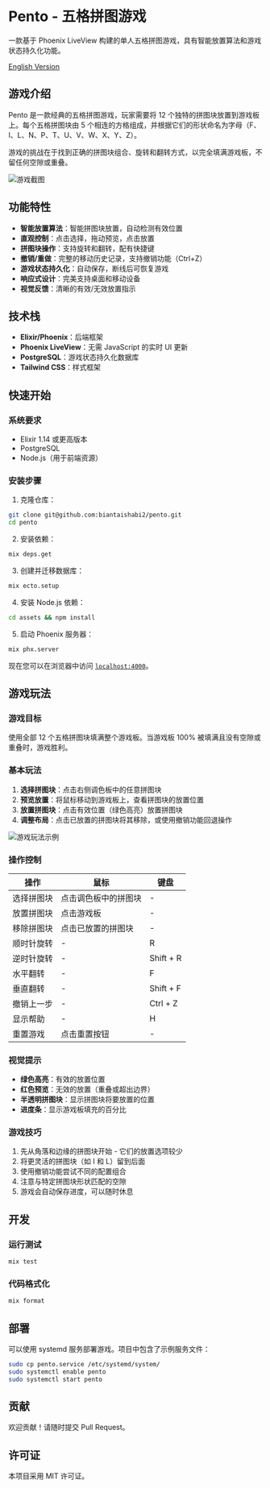 # Pento - 五格拼图游戏

一款基于 Phoenix LiveView 构建的单人五格拼图游戏，具有智能放置算法和游戏状态持久化功能。

[English Version](README.md)

## 游戏介绍

Pento 是一款经典的五格拼图游戏，玩家需要将 12 个独特的拼图块放置到游戏板上。每个五格拼图块由 5 个相连的方格组成，并根据它们的形状命名为字母（F、I、L、N、P、T、U、V、W、X、Y、Z）。

游戏的挑战在于找到正确的拼图块组合、旋转和翻转方式，以完全填满游戏板，不留任何空隙或重叠。

![游戏截图](screenshots/Screenshot_20250618_233550.jpg)

## 功能特性

- **智能放置算法**：智能拼图块放置，自动检测有效位置
- **直观控制**：点击选择，拖动预览，点击放置
- **拼图块操作**：支持旋转和翻转，配有快捷键
- **撤销/重做**：完整的移动历史记录，支持撤销功能（Ctrl+Z）
- **游戏状态持久化**：自动保存，断线后可恢复游戏
- **响应式设计**：完美支持桌面和移动设备
- **视觉反馈**：清晰的有效/无效放置指示

## 技术栈

- **Elixir/Phoenix**：后端框架
- **Phoenix LiveView**：无需 JavaScript 的实时 UI 更新
- **PostgreSQL**：游戏状态持久化数据库
- **Tailwind CSS**：样式框架

## 快速开始

### 系统要求

- Elixir 1.14 或更高版本
- PostgreSQL
- Node.js（用于前端资源）

### 安装步骤

1. 克隆仓库：
```bash
git clone git@github.com:biantaishabi2/pento.git
cd pento
```

2. 安装依赖：
```bash
mix deps.get
```

3. 创建并迁移数据库：
```bash
mix ecto.setup
```

4. 安装 Node.js 依赖：
```bash
cd assets && npm install
```

5. 启动 Phoenix 服务器：
```bash
mix phx.server
```

现在您可以在浏览器中访问 [`localhost:4000`](http://localhost:4000)。

## 游戏玩法

### 游戏目标
使用全部 12 个五格拼图块填满整个游戏板。当游戏板 100% 被填满且没有空隙或重叠时，游戏胜利。

### 基本玩法
1. **选择拼图块**：点击右侧调色板中的任意拼图块
2. **预览放置**：将鼠标移动到游戏板上，查看拼图块的放置位置
3. **放置拼图块**：点击有效位置（绿色高亮）放置拼图块
4. **调整布局**：点击已放置的拼图块将其移除，或使用撤销功能回退操作

![游戏玩法示例](screenshots/IMG_20250618_233210.jpg)

### 操作控制
| 操作 | 鼠标 | 键盘 |
|------|------|------|
| 选择拼图块 | 点击调色板中的拼图块 | - |
| 放置拼图块 | 点击游戏板 | - |
| 移除拼图块 | 点击已放置的拼图块 | - |
| 顺时针旋转 | - | R |
| 逆时针旋转 | - | Shift + R |
| 水平翻转 | - | F |
| 垂直翻转 | - | Shift + F |
| 撤销上一步 | - | Ctrl + Z |
| 显示帮助 | - | H |
| 重置游戏 | 点击重置按钮 | - |

### 视觉提示
- **绿色高亮**：有效的放置位置
- **红色预览**：无效的放置（重叠或超出边界）
- **半透明拼图块**：显示拼图块将要放置的位置
- **进度条**：显示游戏板填充的百分比

### 游戏技巧
1. 先从角落和边缘的拼图块开始 - 它们的放置选项较少
2. 将更灵活的拼图块（如 I 和 L）留到后面
3. 使用撤销功能尝试不同的配置组合
4. 注意与特定拼图块形状匹配的空隙
5. 游戏会自动保存进度，可以随时休息


## 开发

### 运行测试

```bash
mix test
```

### 代码格式化

```bash
mix format
```

## 部署

可以使用 systemd 服务部署游戏。项目中包含了示例服务文件：

```bash
sudo cp pento.service /etc/systemd/system/
sudo systemctl enable pento
sudo systemctl start pento
```

## 贡献

欢迎贡献！请随时提交 Pull Request。

## 许可证

本项目采用 MIT 许可证。